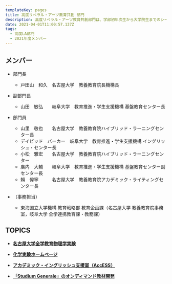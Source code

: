 ```yaml
---
templateKey: pages
title: 高度リベラル・アーツ教育共創 部門
description: 高度リベラル・アーツ教育共創部門は、学部初年次生から大学院生までのシームレスなリベラル・アーツ教育、英語等のコモン・ベーシックス教育を推進します。
date: 2021-04-01T11:00:57.137Z
tags:
  - 高度LA部門
  - 2021年度メンバー
---
```

## メンバー

* 部門長

  * 戸田山　和久　名古屋大学　教養教育院長機構長
* 副部門長

  * 山田　敏弘　　岐阜大学　教育推進・学生支援機構 基盤教育センター長
* 部門員

  * 山里　敬也　　名古屋大学　教養教育院ハイブリッド・ラーニングセンター長
  * デイビッド　バーカー　岐阜大学　教育推進・学生支援機構 イングリッシュ・センター長
  * 小松　雅宏　　名古屋大学　教養教育院ハイブリッド・ラーニングセンター
  * 廣内　大輔　　岐阜大学　教育推進・学生支援機構 基盤教育センター副センター長
  * 賴　偉寧　　　名古屋大学　教養教育院アカデミック・ライティングセンター長	
* （事務担当）

  * 東海国立大学機構 教育戦略部 教育企画課（名古屋大学 教養教育院事務室，岐阜大学 全学連携教育課・教務課）

## TOPICS

* [**名古屋大学全学教育物理学実験**](http://ac.thers.ac.jp/news/2021-06-07-%E5%90%8D%E5%8F%A4%E5%B1%8B%E5%A4%A7%E5%AD%A6%E5%85%A8%E5%AD%A6%E6%95%99%E8%82%B2%E7%89%A9%E7%90%86%E5%AD%A6%E5%AE%9F%E9%A8%93/)

* [**化学実験ホームページ**](http://ac.thers.ac.jp/news/2021-06-24-%E5%8C%96%E5%AD%A6%E5%AE%9F%E9%A8%93%E3%83%9B%E3%83%BC%E3%83%A0%E3%83%9A%E3%83%BC%E3%82%B8/)

* [**アカデミック・イングリッシュ支援室（AccESS）**](https://elearn.ilas.nagoya-u.ac.jp/access/wiki.cgi?page=access)

* [**「Studium Generale」のオンディマンド教材開発**](http://ac.thers.ac.jp/news/2022-02-24-%E3%80%8Cstudium-generale%E3%80%8D%E3%81%AE%E3%82%AA%E3%83%B3%E3%83%87%E3%82%A3%E3%83%9E%E3%83%B3%E3%83%89%E6%95%99%E6%9D%90%E9%96%8B%E7%99%BA/)
